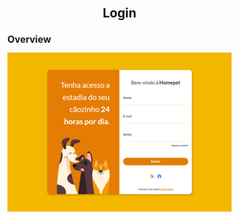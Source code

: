 <h1 align="center">Login</h1>



## Overview

![screenshot](FireShot%20Capture%20086%20-%20Login%20-%20127.0.0.1.png)